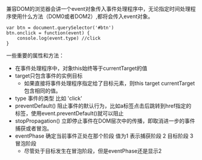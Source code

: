 兼容DOM的浏览器会讲一个event对象传入事件处理程序中，无论指定时间处理程序使用什么方法（DOM0或者DOM2）,都将会传入event对象。

```
var btn = document.querySelector('#btn')
btn.onclick = function(event) {
    console.log(event.type) //click
}
```



一些重要的属性和方法：

* 在事件处理程序中，对象this始终等于currentTarget的值
* target只包含事件的实例目标
  * 如果直接将事件处理程序指定给了目标元素，则this target currentTarget包含相同的值。
* type 事件的类型 比如 'click'
* preventDefault\(\) 阻止事件的默认行为，比如a标签点击后跳转到href指定的标签，使用event.preventDefault\(\)就可以阻止
* stopPropagation\(\) 立即停止事件在DOM层次中的传播，即取消进一步的事件捕获或者冒泡。
* eventPhase 确定当前事件正处在那个阶段 值为1 表示捕获阶段 2 目标阶段 3 冒泡阶段
  * 尽管处于目标发生在冒泡阶段，但是eventPhase还是显示2





